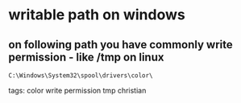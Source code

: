 # writable path on windows 

## on following path you have commonly write permission - like /tmp on linux
```
C:\Windows\System32\spool\drivers\color\
```

tags: color write permission tmp christian
